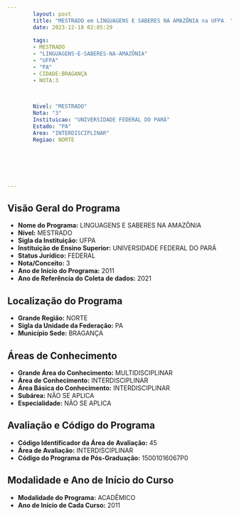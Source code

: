 ```yaml
---
        layout: post
        title: "MESTRADO em LINGUAGENS E SABERES NA AMAZÔNIA na UFPA  "
        date: 2023-12-18 02:05:29
     
        tags:
        - MESTRADO
        - "LINGUAGENS-E-SABERES-NA-AMAZÔNIA"
        - "UFPA"
        - "PA"
        - CIDADE:BRAGANÇA
        - NOTA:3
        
       

        Nivel: "MESTRADO"
        Nota: "3"
        Instituicao: "UNIVERSIDADE FEDERAL DO PARÁ"
        Estado: "PA"
        Area: "INTERDISCIPLINAR"
        Regiao: NORTE
        
        
        
        
        
        
---
```

## Visão Geral do Programa
- **Nome do Programa:** LINGUAGENS E SABERES NA AMAZÔNIA
- **Nível:** MESTRADO
- **Sigla da Instituição:** UFPA
- **Instituição de Ensino Superior:** UNIVERSIDADE FEDERAL DO PARÁ
- **Status Jurídico:** FEDERAL
- **Nota/Conceito:** 3
- **Ano de Início do Programa:** 2011
- **Ano de Referência do Coleta de dados:** 2021

## Localização do Programa
- **Grande Região:** NORTE
- **Sigla da Unidade da Federação:** PA
- **Município Sede:** BRAGANÇA

## Áreas de Conhecimento
- **Grande Área do Conhecimento:** MULTIDISCIPLINAR
- **Área de Conhecimento:** INTERDISCIPLINAR
- **Área Básica do Conhecimento:** INTERDISCIPLINAR
- **Subárea:** NÃO SE APLICA
- **Especialidade:** NÃO SE APLICA

## Avaliação e Código do Programa
- **Código Identificador da Área de Avaliação:** 45
- **Área de Avaliação:** INTERDISCIPLINAR
- **Código do Programa de Pós-Graduação:** 15001016067P0


## Modalidade e Ano de Início do Curso
- **Modalidade do Programa:** ACADÊMICO
- **Ano de Início de Cada Curso:** 2011
